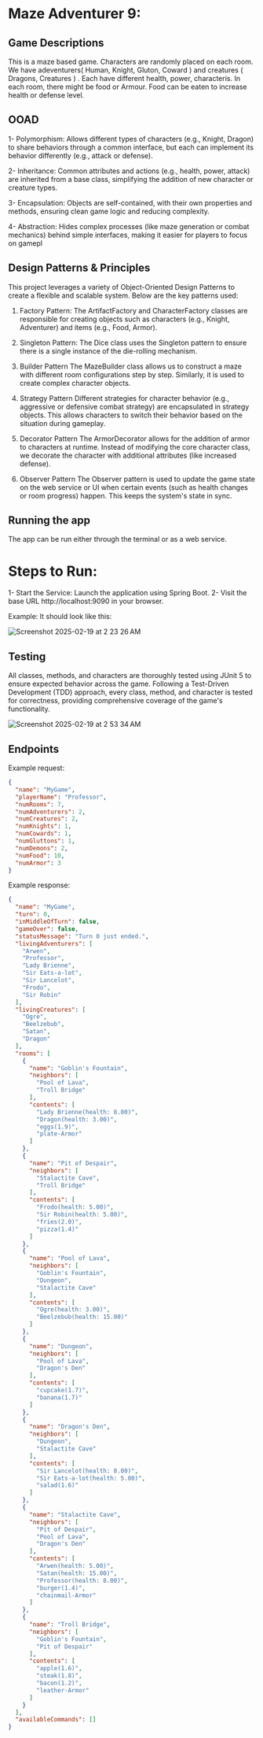 # Maze Adventurer 9:

## Game Descriptions 

This is a maze based game. Characters are randomly placed on each room. We have adeventurers( Human, Knight, Gluton, Coward ) and creatures ( Dragons, Creatures ) . Each have different health, power, characteris. In each room, there might be food or Armour. Food can be eaten to increase health or defense level. 

## OOAD 

1- Polymorphism: Allows different types of characters (e.g., Knight, Dragon) to share behaviors through a common interface, but each can implement its behavior differently (e.g., attack or defense).

2- Inheritance: Common attributes and actions (e.g., health, power, attack) are inherited from a base class, simplifying the addition of new character or creature types.

3- Encapsulation: Objects are self-contained, with their own properties and methods, ensuring clean game logic and reducing complexity.

4- Abstraction: Hides complex processes (like maze generation or combat mechanics) behind simple interfaces, making it easier for players to focus on gamepl


## Design Patterns & Principles

This project leverages a variety of Object-Oriented Design Patterns to create a flexible and scalable system. Below are the key patterns used:

1. Factory Pattern:
The ArtifactFactory and CharacterFactory classes are responsible for creating objects such as characters (e.g., Knight, Adventurer) and items (e.g., Food, Armor).

3. Singleton Pattern:
The Dice class uses the Singleton pattern to ensure there is a single instance of the die-rolling mechanism.

5. Builder Pattern
The MazeBuilder class allows us to construct a maze with different room configurations step by step. Similarly, it is used to create complex character objects.

7. Strategy Pattern
Different strategies for character behavior (e.g., aggressive or defensive combat strategy) are encapsulated in strategy objects. This allows characters to switch their behavior based on the situation during gameplay.

9. Decorator Pattern
The ArmorDecorator allows for the addition of armor to characters at runtime. Instead of modifying the core character class, we decorate the character with additional attributes (like increased defense).

11. Observer Pattern
The Observer pattern is used to update the game state on the web service or UI when certain events (such as health changes or room progress) happen. This keeps the system's state in sync.


## Running the app

The app can be run either through the terminal or as a web service.

# Steps to Run:

1- Start the Service: Launch the application using Spring Boot.
2- Visit the base URL http://localhost:9090 in your browser.

Example:
It should look like this:

![Screenshot 2025-02-19 at 2 23 26 AM](https://github.com/user-attachments/assets/dffb9ed0-164c-4259-a1d1-43d0f3bfbd6e)


## Testing 

All classes, methods, and characters are thoroughly tested using JUnit 5 to ensure expected behavior across the game. Following a Test-Driven Development (TDD) approach, every class, method, and character is tested for correctness, providing comprehensive coverage of the game's functionality.

![Screenshot 2025-02-19 at 2 53 34 AM](https://github.com/user-attachments/assets/e60637c4-e793-4304-94d8-b61471a86185)


## Endpoints 

Example request:

```json
{
  "name": "MyGame",
  "playerName": "Professor",
  "numRooms": 7,
  "numAdventurers": 2,
  "numCreatures": 2,
  "numKnights": 1,
  "numCowards": 1,
  "numGluttons": 1,
  "numDemons": 2,
  "numFood": 10,
  "numArmor": 3
}
```

Example response:

```json
{
  "name": "MyGame",
  "turn": 0,
  "inMiddleOfTurn": false,
  "gameOver": false,
  "statusMessage": "Turn 0 just ended.",
  "livingAdventurers": [
    "Arwen",
    "Professor",
    "Lady Brienne",
    "Sir Eats-a-lot",
    "Sir Lancelot",
    "Frodo",
    "Sir Robin"
  ],
  "livingCreatures": [
    "Ogre",
    "Beelzebub",
    "Satan",
    "Dragon"
  ],
  "rooms": [
    {
      "name": "Goblin's Fountain",
      "neighbors": [
        "Pool of Lava",
        "Troll Bridge"
      ],
      "contents": [
        "Lady Brienne(health: 8.00)",
        "Dragon(health: 3.00)",
        "eggs(1.9)",
        "plate-Armor"
      ]
    },
    {
      "name": "Pit of Despair",
      "neighbors": [
        "Stalactite Cave",
        "Troll Bridge"
      ],
      "contents": [
        "Frodo(health: 5.00)",
        "Sir Robin(health: 5.00)",
        "fries(2.0)",
        "pizza(1.4)"
      ]
    },
    {
      "name": "Pool of Lava",
      "neighbors": [
        "Goblin's Fountain",
        "Dungeon",
        "Stalactite Cave"
      ],
      "contents": [
        "Ogre(health: 3.00)",
        "Beelzebub(health: 15.00)"
      ]
    },
    {
      "name": "Dungeon",
      "neighbors": [
        "Pool of Lava",
        "Dragon's Den"
      ],
      "contents": [
        "cupcake(1.7)",
        "banana(1.7)"
      ]
    },
    {
      "name": "Dragon's Den",
      "neighbors": [
        "Dungeon",
        "Stalactite Cave"
      ],
      "contents": [
        "Sir Lancelot(health: 8.00)",
        "Sir Eats-a-lot(health: 5.00)",
        "salad(1.6)"
      ]
    },
    {
      "name": "Stalactite Cave",
      "neighbors": [
        "Pit of Despair",
        "Pool of Lava",
        "Dragon's Den"
      ],
      "contents": [
        "Arwen(health: 5.00)",
        "Satan(health: 15.00)",
        "Professor(health: 8.00)",
        "burger(1.4)",
        "chainmail-Armor"
      ]
    },
    {
      "name": "Troll Bridge",
      "neighbors": [
        "Goblin's Fountain",
        "Pit of Despair"
      ],
      "contents": [
        "apple(1.6)",
        "steak(1.8)",
        "bacon(1.2)",
        "leather-Armor"
      ]
    }
  ],
  "availableCommands": []
}
```

